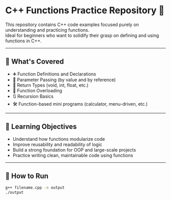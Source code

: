 # C++ Functions Practice Repository 🔧

This repository contains C++ code examples focused purely on understanding and practicing functions.  
Ideal for beginners who want to solidify their grasp on defining and using functions in C++.

---

## 📌 What's Covered

- ➕ Function Definitions and Declarations  
- 🔁 Parameter Passing (by value and by reference)  
- 🧮 Return Types (void, int, float, etc.)  
- 🧠 Function Overloading  
- 🔃 Recursion Basics  
- 🛠️ Function-based mini programs (calculator, menu-driven, etc.)

---

## 🧠 Learning Objectives

- Understand how functions modularize code  
- Improve reusability and readability of logic  
- Build a strong foundation for OOP and large-scale projects  
- Practice writing clean, maintainable code using functions

---

## 🔧 How to Run

```bash
g++ filename.cpp -o output
./output
